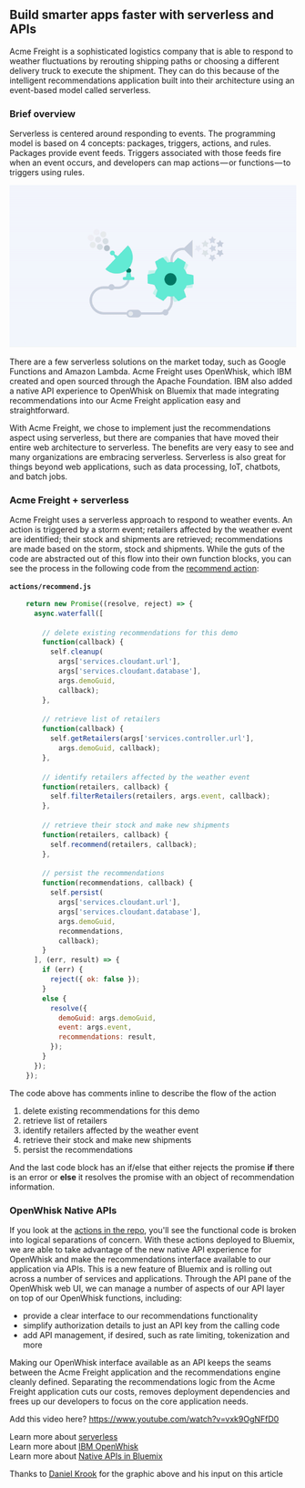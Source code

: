 Build smarter apps faster with serverless and APIs
---

Acme Freight is a sophisticated logistics company that is able to respond to weather fluctuations by rerouting shipping paths or choosing a different delivery truck to execute the shipment. They can do this because of the intelligent recommendations application built into their architecture using an event-based model called serverless.

### Brief overview

Serverless is centered around responding to events. The programming model is based on 4 concepts: packages, triggers, actions, and rules. Packages provide event feeds. Triggers associated with those feeds fire when an event occurs, and developers can map actions — or functions — to triggers using rules.

![OpenWhisk flow](ow-flow.gif)

There are a few serverless solutions on the market today, such as Google Functions and Amazon Lambda. Acme Freight uses OpenWhisk, which IBM created and open sourced through the Apache Foundation. IBM also added a native API experience to OpenWhisk on Bluemix that made integrating recommendations into our Acme Freight application easy and straightforward.

With Acme Freight, we chose to implement just the recommendations aspect using serverless, but there are companies that have moved their entire web architecture to serverless. The benefits are very easy to see and many organizations are embracing serverless. Serverless is also great for things beyond web applications, such as data processing, IoT, chatbots, and batch jobs.


### Acme Freight + serverless

Acme Freight uses a serverless approach to respond to weather events. An action is triggered by a storm event; retailers affected by the weather event are identified; their stock and shipments are retrieved; recommendations are made based on the storm, stock and shipments. While the guts of the code are abstracted out of this flow into their own function blocks, you can see the process in the following code from the [recommend action](https://github.com/IBM/acme-freight-recommendation/blob/dev/actions/recommend.js#L46):

**`actions/recommend.js`**

```javascript
    return new Promise((resolve, reject) => {
      async.waterfall([

        // delete existing recommendations for this demo
        function(callback) {
          self.cleanup(
            args['services.cloudant.url'],
            args['services.cloudant.database'],
            args.demoGuid,
            callback);
        },

        // retrieve list of retailers
        function(callback) {
          self.getRetailers(args['services.controller.url'],
            args.demoGuid, callback);
        },

        // identify retailers affected by the weather event
        function(retailers, callback) {
          self.filterRetailers(retailers, args.event, callback);
        },

        // retrieve their stock and make new shipments
        function(retailers, callback) {
          self.recommend(retailers, callback);
        },

        // persist the recommendations
        function(recommendations, callback) {
          self.persist(
            args['services.cloudant.url'],
            args['services.cloudant.database'],
            args.demoGuid,
            recommendations,
            callback);
        }
      ], (err, result) => {
        if (err) {
          reject({ ok: false });
        }
        else {
          resolve({
            demoGuid: args.demoGuid,
            event: args.event,
            recommendations: result,
          });
        }
      });
    });
```

The code above has comments inline to describe the flow of the action

1. delete existing recommendations for this demo
1. retrieve list of retailers
1. identify retailers affected by the weather event
1. retrieve their stock and make new shipments
1. persist the recommendations

And the last code block has an if/else that either rejects the promise **if** there is an error or **else** it resolves the promise with an object of recommendation information.

### OpenWhisk Native APIs

If you look at the [actions in the repo](https://github.com/IBM/acme-freight-recommendation/tree/dev/actions), you'll see the functional code is broken into logical separations of concern. With these actions deployed to Bluemix, we are able to take advantage of the new native API experience for OpenWhisk and make the recommendations interface available to our application via APIs. This is a new feature of Bluemix and is rolling out across a number of services and applications. Through the API pane of the OpenWhisk web UI, we can manage a number of aspects of our API layer on top of our OpenWhisk functions, including:

- provide a clear interface to our recommendations functionality
- simplify authorization details to just an API key from the calling code
- add API management, if desired, such as rate limiting, tokenization and more

Making our OpenWhisk interface available as an API keeps the seams between the Acme Freight application and the recommendations engine cleanly defined. Separating the recommendations logic from the Acme Freight application cuts our costs, removes deployment dependencies and frees up our developers to focus on the core application needs.

Add this video here? https://www.youtube.com/watch?v=vxk9OgNFfD0

Learn more about [serverless](https://developer.ibm.com/openwhisk/what-is-serverless-computing/)<br>
Learn more about [IBM OpenWhisk](https://developer.ibm.com/openwhisk/)<br>
Learn more about [Native APIs in Bluemix](https://developer.ibm.com/apiconnect/2017/04/28/introducing-bluemix-native-experience-openwhisk/)

Thanks to [Daniel Krook](https://twitter.com/DanielKrook) for the graphic above and his input on this article
